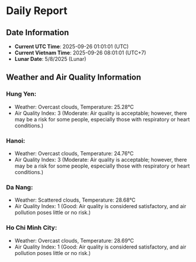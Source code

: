 # Daily Report
## Date Information
- **Current UTC Time**: 2025-09-26 01:01:01 (UTC)
- **Current Vietnam Time**: 2025-09-26 08:01:01 (UTC+7)
- **Lunar Date**: 5/8/2025 (Lunar)

## Weather and Air Quality Information

### Hung Yen:
- Weather: Overcast clouds, Temperature: 25.28°C
- Air Quality Index: 3 (Moderate: Air quality is acceptable; however, there may be a risk for some people, especially those with respiratory or heart conditions.)

### Hanoi:
- Weather: Overcast clouds, Temperature: 24.76°C
- Air Quality Index: 3 (Moderate: Air quality is acceptable; however, there may be a risk for some people, especially those with respiratory or heart conditions.)

### Da Nang:
- Weather: Scattered clouds, Temperature: 28.68°C
- Air Quality Index: 1 (Good: Air quality is considered satisfactory, and air pollution poses little or no risk.)

### Ho Chi Minh City:
- Weather: Overcast clouds, Temperature: 28.69°C
- Air Quality Index: 1 (Good: Air quality is considered satisfactory, and air pollution poses little or no risk.)
